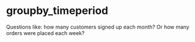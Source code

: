 # groupby_timeperiod
Questions like: how many customers signed up each month? Or how many orders were placed each week?
